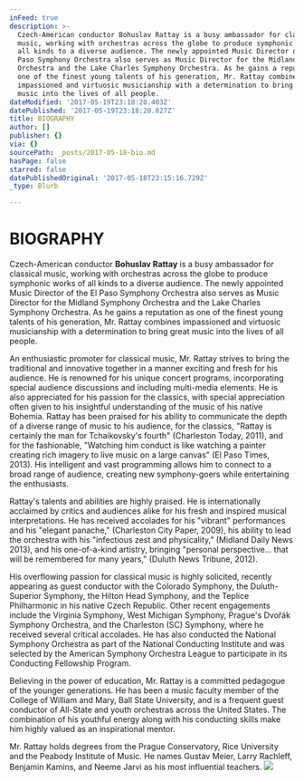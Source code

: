 ```yaml
---
inFeed: true
description: >-
  Czech-American conductor Bohuslav Rattay is a busy ambassador for classical
  music, working with orchestras across the globe to produce symphonic works of
  all kinds to a diverse audience. The newly appointed Music Director of the El
  Paso Symphony Orchestra also serves as Music Director for the Midland Symphony
  Orchestra and the Lake Charles Symphony Orchestra. As he gains a reputation as
  one of the finest young talents of his generation, Mr. Rattay combines
  impassioned and virtuosic musicianship with a determination to bring great
  music into the lives of all people.
dateModified: '2017-05-19T23:18:20.403Z'
datePublished: '2017-05-19T23:18:20.827Z'
title: BIOGRAPHY
author: []
publisher: {}
via: {}
sourcePath: _posts/2017-05-18-bio.md
hasPage: false
starred: false
datePublishedOriginal: '2017-05-18T23:15:16.729Z'
_type: Blurb

---
```

# **BIOGRAPHY**

Czech-American conductor **Bohuslav Rattay** is a busy ambassador for classical music, working with orchestras across the globe to produce symphonic works of all kinds to a diverse audience. The newly appointed Music Director of the El Paso Symphony Orchestra also serves as Music Director for the Midland Symphony Orchestra and the Lake Charles Symphony Orchestra. As he gains a reputation as one of the finest young talents of his generation, Mr. Rattay combines impassioned and virtuosic musicianship with a determination to bring great music into the lives of all people.

An enthusiastic promoter for classical music, Mr. Rattay strives to bring the traditional and innovative together in a manner exciting and fresh for his audience. He is renowned for his unique concert programs, incorporating special audience discussions and including multi-media elements. He is also appreciated for his passion for the classics, with special appreciation often given to his insightful understanding of the music of his native Bohemia. Rattay has been praised for his ability to communicate the depth of a diverse range of music to his audience, for the classics, "Rattay is certainly the man for Tchaikovsky's fourth" (Charleston Today, 2011), and for the fashionable, "Watching him conduct is like watching a painter creating rich imagery to live music on a large canvas" (El Paso Times, 2013). His intelligent and vast programming allows him to connect to a broad range of audience, creating new symphony-goers while entertaining the enthusiasts.

Rattay's talents and abilities are highly praised. He is internationally acclaimed by critics and audiences alike for his fresh and inspired musical interpretations. He has received accolades for his "vibrant" performances and his "elegant panache," (Charleston City Paper, 2009), his ability to lead the orchestra with his "infectious zest and physicality," (Midland Daily News 2013), and his one-of-a-kind artistry, bringing "personal perspective... that will be remembered for many years," (Duluth News Tribune, 2012).

His overflowing passion for classical music is highly solicited, recently appearing as guest conductor with the Colorado Symphony, the Duluth-Superior Symphony, the Hilton Head Symphony, and the Teplice Philharmonic in his native Czech Republic. Other recent engagements include the Virginia Symphony, West Michigan Symphony, Prague's Dvořák Symphony Orchestra, and the Charleston (SC) Symphony, where he received several critical accolades. He has also conducted the National Symphony Orchestra as part of the National Conducting Institute and was selected by the American Symphony Orchestra League to participate in its Conducting Fellowship Program.

Believing in the power of education, Mr. Rattay is a committed pedagogue of the younger generations. He has been a music faculty member of the College of William and Mary, Ball State University, and is a frequent guest conductor of All-State and youth orchestras across the United States. The combination of his youthful energy along with his conducting skills make him highly valued as an inspirational mentor.

Mr. Rattay holds degrees from the Prague Conservatory, Rice University and the Peabody Institute of Music. He names Gustav Meier, Larry Rachleff, Benjamin Kamins, and Neeme Jarvi as his most influential teachers.
![](https://the-grid-user-content.s3-us-west-2.amazonaws.com/6e5cdbe1-20fb-4f3a-8528-83f8a835f5a6.jpg)
